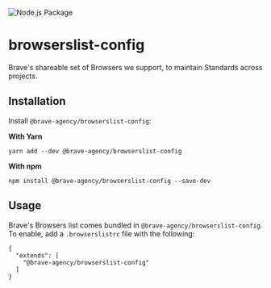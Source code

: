 ![Node.js Package](https://github.com/brave-agency/browserslist-config/workflows/Node.js%20Package/badge.svg)
# browserslist-config

Brave's shareable set of Browsers we support, to maintain Standards across projects.

## Installation 

Install `@brave-agency/browserslist-config`:

**With Yarn**
```
yarn add --dev @brave-agency/browserslist-config
```

**With npm**
```
npm install @brave-agency/browserslist-config --save-dev
```


## Usage
Brave's Browsers list comes bundled in `@brave-agency/browserslist-config`.
To enable, add a `.browserslistrc` file with the following:
```
{
  "extends": [
    "@brave-agency/browserslist-config"
  ]
}
```

